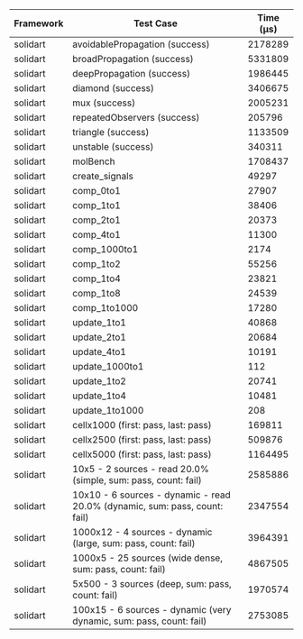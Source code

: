 | Framework | Test Case | Time (μs) |
| --- | --- | --- |
| solidart | avoidablePropagation (success) | 2178289 |
| solidart | broadPropagation (success) | 5331809 |
| solidart | deepPropagation (success) | 1986445 |
| solidart | diamond (success) | 3406675 |
| solidart | mux (success) | 2005231 |
| solidart | repeatedObservers (success) | 205796 |
| solidart | triangle (success) | 1133509 |
| solidart | unstable (success) | 340311 |
| solidart | molBench | 1708437 |
| solidart | create_signals | 49297 |
| solidart | comp_0to1 | 27907 |
| solidart | comp_1to1 | 38406 |
| solidart | comp_2to1 | 20373 |
| solidart | comp_4to1 | 11300 |
| solidart | comp_1000to1 | 2174 |
| solidart | comp_1to2 | 55256 |
| solidart | comp_1to4 | 23821 |
| solidart | comp_1to8 | 24539 |
| solidart | comp_1to1000 | 17280 |
| solidart | update_1to1 | 40868 |
| solidart | update_2to1 | 20684 |
| solidart | update_4to1 | 10191 |
| solidart | update_1000to1 | 112 |
| solidart | update_1to2 | 20741 |
| solidart | update_1to4 | 10481 |
| solidart | update_1to1000 | 208 |
| solidart | cellx1000 (first: pass, last: pass) | 169811 |
| solidart | cellx2500 (first: pass, last: pass) | 509876 |
| solidart | cellx5000 (first: pass, last: pass) | 1164495 |
| solidart | 10x5 - 2 sources - read 20.0% (simple, sum: pass, count: fail) | 2585886 |
| solidart | 10x10 - 6 sources - dynamic - read 20.0% (dynamic, sum: pass, count: fail) | 2347554 |
| solidart | 1000x12 - 4 sources - dynamic (large, sum: pass, count: fail) | 3964391 |
| solidart | 1000x5 - 25 sources (wide dense, sum: pass, count: fail) | 4867505 |
| solidart | 5x500 - 3 sources (deep, sum: pass, count: fail) | 1970574 |
| solidart | 100x15 - 6 sources - dynamic (very dynamic, sum: pass, count: fail) | 2753085 |
